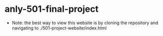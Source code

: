 # anly-501-final-project
* Note: the best way to view this website is by cloning the repository and navigating to ./501-project-website/index.html
